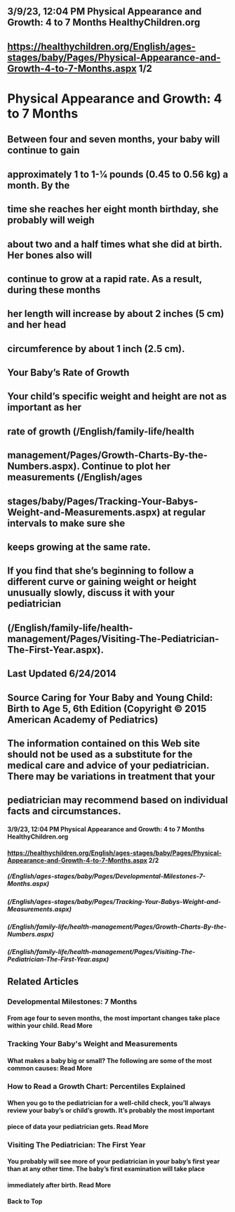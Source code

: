 ## 3/9/23, 12:04 PM Physical Appearance and Growth: 4 to 7 Months HealthyChildren.org 

## https://healthychildren.org/English/ages-stages/baby/Pages/Physical-Appearance-and-Growth-4-to-7-Months.aspx 1/2 

# Physical Appearance and Growth: 4 to 7 Months 

## Between four and seven months, your baby will continue to gain 

## approximately 1 to 1-1⁄4 pounds (0.45 to 0.56 kg) a month. By the 

## time she reaches her eight month birthday, she probably will weigh 

## about two and a half times what she did at birth. Her bones also will 

## continue to grow at a rapid rate. As a result, during these months 

## her length will increase by about 2 inches (5 cm) and her head 

## circumference by about 1 inch (2.5 cm). 

## Your Baby’s Rate of Growth 

## Your child’s specific weight and height are not as important as her 

## rate of growth (/English/family-life/health

## management/Pages/Growth-Charts-By-the-Numbers.aspx). Continue to plot her measurements (/English/ages

## stages/baby/Pages/Tracking-Your-Babys-Weight-and-Measurements.aspx) at regular intervals to make sure she 

## keeps growing at the same rate. 

## If you find that she’s beginning to follow a different curve or gaining weight or height unusually slowly, discuss it with your pediatrician 

## (/English/family-life/health-management/Pages/Visiting-The-Pediatrician-The-First-Year.aspx). 

## Last Updated 6/24/2014 

## Source Caring for Your Baby and Young Child: Birth to Age 5, 6th Edition (Copyright © 2015 American Academy of Pediatrics) 

## The information contained on this Web site should not be used as a substitute for the medical care and advice of your pediatrician. There may be variations in treatment that your 

## pediatrician may recommend based on individual facts and circumstances. 


#### 3/9/23, 12:04 PM Physical Appearance and Growth: 4 to 7 Months HealthyChildren.org 

#### https://healthychildren.org/English/ages-stages/baby/Pages/Physical-Appearance-and-Growth-4-to-7-Months.aspx 2/2 

##### (/English/ages-stages/baby/Pages/Developmental-Milestones-7-Months.aspx) 

##### (/English/ages-stages/baby/Pages/Tracking-Your-Babys-Weight-and-Measurements.aspx) 

##### (/English/family-life/health-management/Pages/Growth-Charts-By-the-Numbers.aspx) 

##### (/English/family-life/health-management/Pages/Visiting-The-Pediatrician-The-First-Year.aspx) 

## Related Articles 

### Developmental Milestones: 7 Months 

#### From age four to seven months, the most important changes take place within your child. Read More 

### Tracking Your Baby's Weight and Measurements 

#### What makes a baby big or small? The following are some of the most common causes: Read More 

### How to Read a Growth Chart: Percentiles Explained 

#### When you go to the pediatrician for a well-child check, you’ll always review your baby’s or child’s growth. It’s probably the most important 

#### piece of data your pediatrician gets. Read More 

### Visiting The Pediatrician: The First Year 

#### You probably will see more of your pediatrician in your baby’s first year than at any other time. The baby’s first examination will take place 

#### immediately after birth. Read More 

#### Back to Top 


